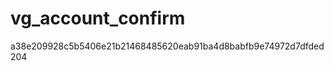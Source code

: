 vg_account_confirm
==================
a38e209928c5b5406e21b21468485620eab91ba4d8babfb9e74972d7dfded204
